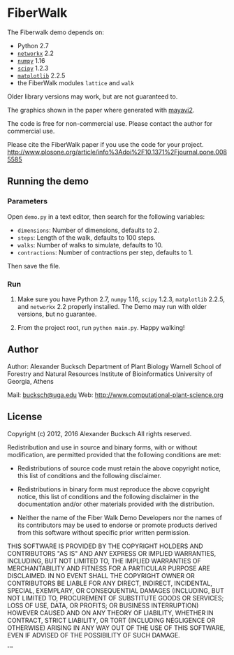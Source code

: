 # FiberWalk

The Fiberwalk demo depends on:
- Python 2.7
- [`networkx`](http://networkx.lanl.gov/) 2.2
- [`numpy`](http://sourceforge.net/projects/numpy/) 1.16
- [`scipy`](http://www.scipy.org/SciPy) 1.2.3
- [`matplotlib`](https://matplotlib.org/) 2.2.5
- the FiberWalk modules `lattice` and `walk`

Older library versions may work, but are not guaranteed to.

The graphics shown in the paper where generated with [mayavi2](http://docs.enthought.com/mayavi/mayavi/index.html).

The code is free for non-commercial use.
Please contact the author for commercial use.

Please cite the FiberWalk paper if you use the code for your project.
http://www.plosone.org/article/info%3Adoi%2F10.1371%2Fjournal.pone.0085585

## Running the demo

### Parameters    

Open `demo.py` in a text editor, then search for the following variables:

- `dimensions`: Number of dimensions, defaults to 2.
- `steps`: Length of the walk, defaults to 100 steps.
- `walks`: Number of walks to simulate, defaults to 10.
- `contractions`: Number of contractions per step, defaults to 1.

Then save the file.

### Run

1) Make sure you have Python 2.7, `numpy` 1.16, `scipy` 1.2.3, `matplotlib` 2.2.5, and `networkx` 2.2 properly installed. The Demo may run with older versions, but no guarantee.

2) From the project root, run `python main.py`. Happy walking!

## Author

Author: Alexander Bucksch
Department of Plant Biology
Warnell School of Forestry and Natural Resources
Institute of Bioinformatics
University of Georgia, Athens

Mail: bucksch@uga.edu
Web: http://www.computational-plant-science.org

## License

Copyright (c) 2012, 2016 Alexander Bucksch
All rights reserved.

Redistribution and use in source and binary forms, with or without
modification, are permitted provided that the following conditions are
met:

  * Redistributions of source code must retain the above copyright
    notice, this list of conditions and the following disclaimer.

  * Redistributions in binary form must reproduce the above
    copyright notice, this list of conditions and the following
    disclaimer in the documentation and/or other materials provided
    with the distribution.

  * Neither the name of the Fiber Walk Demo Developers nor the names of its
    contributors may be used to endorse or promote products derived
    from this software without specific prior written permission.

THIS SOFTWARE IS PROVIDED BY THE COPYRIGHT HOLDERS AND CONTRIBUTORS
"AS IS" AND ANY EXPRESS OR IMPLIED WARRANTIES, INCLUDING, BUT NOT
LIMITED TO, THE IMPLIED WARRANTIES OF MERCHANTABILITY AND FITNESS FOR
A PARTICULAR PURPOSE ARE DISCLAIMED. IN NO EVENT SHALL THE COPYRIGHT
OWNER OR CONTRIBUTORS BE LIABLE FOR ANY DIRECT, INDIRECT, INCIDENTAL,
SPECIAL, EXEMPLARY, OR CONSEQUENTIAL DAMAGES (INCLUDING, BUT NOT
LIMITED TO, PROCUREMENT OF SUBSTITUTE GOODS OR SERVICES; LOSS OF USE,
DATA, OR PROFITS; OR BUSINESS INTERRUPTION) HOWEVER CAUSED AND ON ANY
THEORY OF LIABILITY, WHETHER IN CONTRACT, STRICT LIABILITY, OR TORT
(INCLUDING NEGLIGENCE OR OTHERWISE) ARISING IN ANY WAY OUT OF THE USE
OF THIS SOFTWARE, EVEN IF ADVISED OF THE POSSIBILITY OF SUCH DAMAGE.

'''
